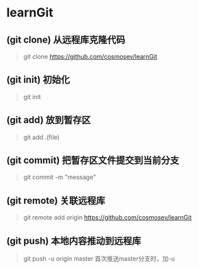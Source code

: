# learnGit

## (git clone) 从远程库克隆代码
> git clone https://github.com/cosmosev/learnGit

## (git init) 初始化
> git init

## (git add) 放到暂存区
> git add .(file)

## (git commit) 把暂存区文件提交到当前分支
> git commit -m "message"

## (git remote) 关联远程库
> git remote add origin https://github.com/cosmosev/learnGit

## (git push) 本地内容推动到远程库
> git push -u origin master
  首次推送master分支时，加-u
